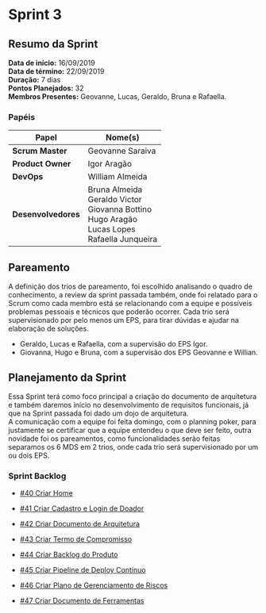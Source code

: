 # Sprint 3

## Resumo da Sprint

**Data de início:** 16/09/2019  
**Data de término:** 22/09/2019  
**Duração:** 7 dias  
**Pontos Planejados:** 32  
**Membros Presentes:** Geovanne, Lucas, Geraldo, Bruna e Rafaella.

### Papéis

|Papel|Nome(s)|
|--|--|
|**Scrum Master**|Geovanne Saraiva|
|**Product Owner**|Igor Aragão|
|**DevOps**|William Almeida|
|**Desenvolvedores**|Bruna Almeida </br> Geraldo Victor </br> Giovanna Bottino </br> Hugo Aragão </br> Lucas Lopes </br> Rafaella Junqueira|

## Pareamento

A definição dos trios de pareamento, foi escolhido analisando o quadro de conhecimento, a review da sprint passada também, onde foi relatado para o Scrum como cada membro está se relacionando com a equipe e possíveis problemas pessoais e técnicos que poderão ocorrer. Cada trio será supervisionado por pelo menos um EPS, para tirar dúvidas e ajudar na elaboração de soluções.

- Geraldo, Lucas e Rafaella, com a supervisão do EPS Igor.
- Giovanna, Hugo e Bruna, com a supervisão dos EPS Geovanne e Willian.

## Planejamento da Sprint

Essa Sprint terá como foco principal a criação do documento de arquitetura e também daremos início no desenvolvimento de requisitos funcionais, já que na Sprint passada foi dado um dojo de arquitetura.  
A comunicação com a equipe foi feita domingo, com o planning poker, para justamente se certificar que a equipe entendeu o que deve ser feito, outra novidade foi os pareamentos, como funcionalidades serão feitas separamos os 6 MDS em 2 trios, onde cada trio será supervisionado por um ou dois EPS.

### Sprint Backlog

- [#40 Criar Home](https://github.com/fga-eps-mds/2019.2-FoodCare/issues/40)

- [#41 Criar Cadastro e Login de Doador](https://github.com/fga-eps-mds/2019.2-FoodCare/issues/41)

- [#42 Criar Documento de Arquitetura](https://github.com/fga-eps-mds/2019.2-FoodCare/issues/42)

- [#43 Criar Termo de Compromisso](https://github.com/fga-eps-mds/2019.2-FoodCare/issues/43)

- [#44 Criar Backlog do Produto](https://github.com/fga-eps-mds/2019.2-FoodCare/issues/44)

- [#45 Criar Pipeline de Deploy Contínuo](https://github.com/fga-eps-mds/2019.2-FoodCare/issues/45)

- [#46 Criar Plano de Gerenciamento de Riscos](https://github.com/fga-eps-mds/2019.2-FoodCare/issues/46)

- [#47 Criar Documento de Ferramentas](https://github.com/fga-eps-mds/2019.2-FoodCare/issues/47)
